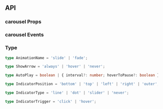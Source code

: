 ## API

### carousel Props

<field-table :data="carouselProps"/>

### carousel Events

<field-table :data="carouselEvents" type="emits"/>

### Type

```typescript
type AnimationName = 'slide' | 'fade';

type ShowArrow = 'always' | 'hover' | 'never';

type AutoPlay = boolean | { interval?: number; hoverToPause?: boolean };

type IndicatorPosition = 'bottom' | 'top' | 'left' | 'right' | 'outer';

type IndicatorType = 'line' | 'dot' | 'slider' | 'never';

type IndicatorTrigger = 'click' | 'hover';
```

<script setup>
import { ref } from 'vue';

const carouselProps = ref([
  {
    name: 'current (v-model)',
    desc: '当前展示索引',
    type: 'number',
    value: '-',
  },
  {
    name: 'default-current',
    desc: '当前展示索引',
    type: 'number',
    value: '1',
  },
  {
    name: 'auto-play',
    desc: '是否自动循环展示，或者传入 { interval: 自动切换的时间间隔(默认: 3000), hoverToPause: 鼠标悬浮时是否暂停自动切换(默认: true) } 进行高级配置',
    type: 'AutoPlay',
    value: 'false',
  },
  {
    name: 'move-speed',
    desc: '幻灯片移动速率(ms)',
    type: 'number',
    value: '500',
  },
  {
    name: 'animation-name',
    desc: '切换动画',
    type: 'AnimationName',
    value: "'slide'",
  },
  {
    name: 'trigger',
    desc: '幻灯片切换触发方式, click/hover 指示器',
    type: 'IndicatorTrigger',
    value: "'click'",
  },
  {
    name: 'direction',
    desc: '幻灯片移动方向',
    type: "Direction）",
    value: "'horizontal'",
    href:"/components/divider"
  },
  {
    name: 'show-arrow',
    desc: '切换箭头显示时机',
    type: 'ShowArrow',
    value: "'always'",
  },
  {
    name: 'arrow-class',
    desc: '切换箭头样式',
    type: 'ClassName',
    value: '-',
  },
  {
    name: 'indicator-type',
    desc: '指示器类型，可为小方块和小圆点或不显示',
    type: 'IndicatorType',
    value: "'dot'",
  },
  {
    name: 'indicator-position',
    desc: '指示器位置',
    type: 'IndicatorPosition',
    value: "'bottom'",
  },
  {
    name: 'indicator-class',
    desc: '指示器的样式',
    type: 'ClassName',
    value: '-',
  },
  {
    name: 'transition-timing-function',
    desc: '过渡速度曲线, 默认匀速 transition-timing-function',
    type: 'string',
    value: "'cubic-bezier(0.34, 0.69, 0.1, 1)'",
  },
]);

const carouselEvents = ref([
  {
    name: 'change',
    desc: '幻灯片发生切换时的回调函数',
    type: 'index: number,\nprevIndex: number,\nisManual: boolean',
    value: '-',
  },
]);

const carouselSlots = ref([
  {
    name: 'default',
    desc: '轮播内容',
    type: '-',
    value: '-',
  },
]);
</script>

